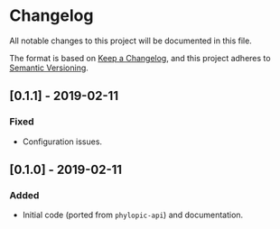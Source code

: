 # Changelog
All notable changes to this project will be documented in this file.

The format is based on [Keep a Changelog](https://keepachangelog.com/en/1.0.0/),
and this project adheres to [Semantic Versioning](https://semver.org/spec/v2.0.0.html).

## [0.1.1] - 2019-02-11
### Fixed
- Configuration issues.

## [0.1.0] - 2019-02-11
### Added
- Initial code (ported from `phylopic-api`) and documentation.
